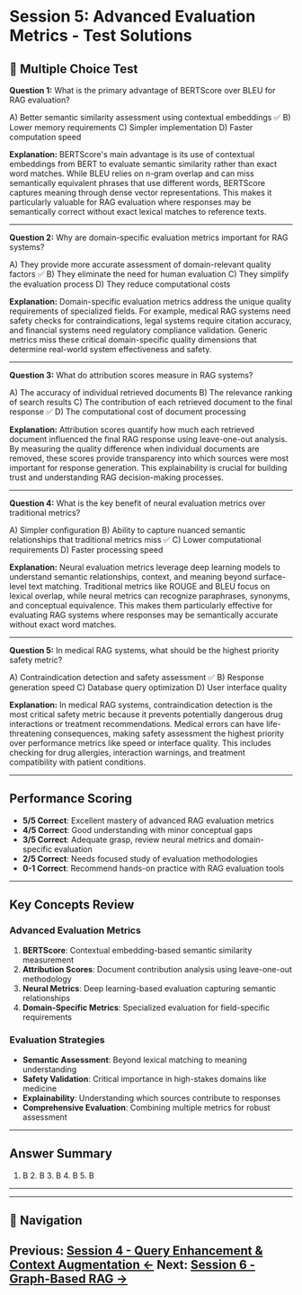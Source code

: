 # Session 5: Advanced Evaluation Metrics - Test Solutions

## 📝 Multiple Choice Test

**Question 1:** What is the primary advantage of BERTScore over BLEU for RAG evaluation?  

A) Better semantic similarity assessment using contextual embeddings ✅
B) Lower memory requirements
C) Simpler implementation
D) Faster computation speed

**Explanation:** BERTScore's main advantage is its use of contextual embeddings from BERT to evaluate semantic similarity rather than exact word matches. While BLEU relies on n-gram overlap and can miss semantically equivalent phrases that use different words, BERTScore captures meaning through dense vector representations. This makes it particularly valuable for RAG evaluation where responses may be semantically correct without exact lexical matches to reference texts.

---

**Question 2:** Why are domain-specific evaluation metrics important for RAG systems?  

A) They provide more accurate assessment of domain-relevant quality factors ✅
B) They eliminate the need for human evaluation
C) They simplify the evaluation process
D) They reduce computational costs

**Explanation:** Domain-specific evaluation metrics address the unique quality requirements of specialized fields. For example, medical RAG systems need safety checks for contraindications, legal systems require citation accuracy, and financial systems need regulatory compliance validation. Generic metrics miss these critical domain-specific quality dimensions that determine real-world system effectiveness and safety.

---

**Question 3:** What do attribution scores measure in RAG systems?  

A) The accuracy of individual retrieved documents
B) The relevance ranking of search results
C) The contribution of each retrieved document to the final response ✅
D) The computational cost of document processing

**Explanation:** Attribution scores quantify how much each retrieved document influenced the final RAG response using leave-one-out analysis. By measuring the quality difference when individual documents are removed, these scores provide transparency into which sources were most important for response generation. This explainability is crucial for building trust and understanding RAG decision-making processes.

---

**Question 4:** What is the key benefit of neural evaluation metrics over traditional metrics?  

A) Simpler configuration
B) Ability to capture nuanced semantic relationships that traditional metrics miss ✅
C) Lower computational requirements
D) Faster processing speed

**Explanation:** Neural evaluation metrics leverage deep learning models to understand semantic relationships, context, and meaning beyond surface-level text matching. Traditional metrics like ROUGE and BLEU focus on lexical overlap, while neural metrics can recognize paraphrases, synonyms, and conceptual equivalence. This makes them particularly effective for evaluating RAG systems where responses may be semantically accurate without exact word matches.

---

**Question 5:** In medical RAG systems, what should be the highest priority safety metric?  

A) Contraindication detection and safety assessment ✅
B) Response generation speed
C) Database query optimization
D) User interface quality

**Explanation:** In medical RAG systems, contraindication detection is the most critical safety metric because it prevents potentially dangerous drug interactions or treatment recommendations. Medical errors can have life-threatening consequences, making safety assessment the highest priority over performance metrics like speed or interface quality. This includes checking for drug allergies, interaction warnings, and treatment compatibility with patient conditions.

---

## Performance Scoring

- **5/5 Correct**: Excellent mastery of advanced RAG evaluation metrics
- **4/5 Correct**: Good understanding with minor conceptual gaps
- **3/5 Correct**: Adequate grasp, review neural metrics and domain-specific evaluation
- **2/5 Correct**: Needs focused study of evaluation methodologies
- **0-1 Correct**: Recommend hands-on practice with RAG evaluation tools

---

## Key Concepts Review

### Advanced Evaluation Metrics
1. **BERTScore**: Contextual embedding-based semantic similarity measurement
2. **Attribution Scores**: Document contribution analysis using leave-one-out methodology
3. **Neural Metrics**: Deep learning-based evaluation capturing semantic relationships
4. **Domain-Specific Metrics**: Specialized evaluation for field-specific requirements

### Evaluation Strategies
- **Semantic Assessment**: Beyond lexical matching to meaning understanding
- **Safety Validation**: Critical importance in high-stakes domains like medicine
- **Explainability**: Understanding which sources contribute to responses
- **Comprehensive Evaluation**: Combining multiple metrics for robust assessment

---

## Answer Summary
1. B  2. B  3. B  4. B  5. B

---
---

## 🧭 Navigation

**Previous:** [Session 4 - Query Enhancement & Context Augmentation ←](Session4_Query_Enhancement_Context_Augmentation.md)
**Next:** [Session 6 - Graph-Based RAG →](Session6_Graph_Based_RAG.md)
---
